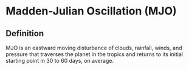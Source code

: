 # Madden-Julian Oscillation (MJO)

## Definition
MJO is an eastward moving disturbance of clouds, rainfall, winds, and pressure that traverses the planet in the tropics and returns to its initial starting point in 30 to 60 days, on average.
